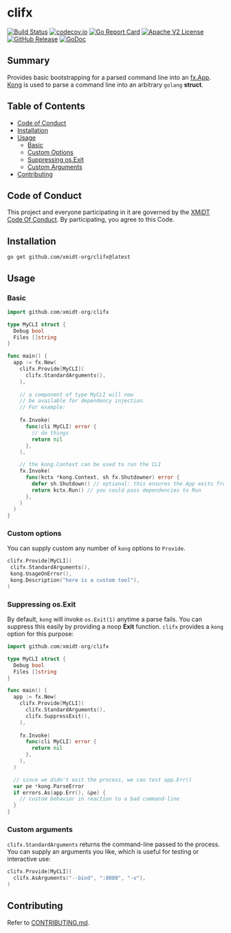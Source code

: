 # clifx

[![Build Status](https://github.com/xmidt-org/clifx/actions/workflows/ci.yml/badge.svg)](https://github.com/xmidt-org/clifx/actions/workflows/ci.yml)
[![codecov.io](http://codecov.io/github/xmidt-org/clifx/coverage.svg?branch=main)](http://codecov.io/github/xmidt-org/clifx?branch=main)
[![Go Report Card](https://goreportcard.com/badge/github.com/xmidt-org/clifx)](https://goreportcard.com/report/github.com/xmidt-org/clifx)
[![Apache V2 License](http://img.shields.io/badge/license-Apache%20V2-blue.svg)](https://github.com/xmidt-org/clifx/blob/main/LICENSE)
[![GitHub Release](https://img.shields.io/github/release/xmidt-org/clifx.svg)](CHANGELOG.md)
[![GoDoc](https://pkg.go.dev/badge/github.com/xmidt-org/clifx)](https://pkg.go.dev/github.com/xmidt-org/clifx)

## Summary

Provides basic bootstrapping for a parsed command line into an [fx.App](https://pkg.go.dev/go.uber.org/fx#App). [Kong](https://pkg.go.dev/github.com/alecthomas/kong) is used to parse a command line into an arbitrary `golang` **struct**.

## Table of Contents

- [Code of Conduct](#code-of-conduct)
- [Installation](#installation)
- [Usage](#usage)
  - [Basic](#basic)
  - [Custom Options](#custom-options)
  - [Suppressing os.Exit](#suppressing-osexit)
  - [Custom Arguments](#custom-arguments)
- [Contributing](#contributing)

## Code of Conduct

This project and everyone participating in it are governed by the [XMiDT Code Of Conduct](https://xmidt.io/code_of_conduct/).
By participating, you agree to this Code.

## Installation

```shell
go get github.com/xmidt-org/clifx@latest
```

## Usage

### Basic

```go
import github.com/xmidt-org/clifx

type MyCLI struct {
  Debug bool
  Files []string
}

func main() {
  app := fx.New(
    clifx.Provide[MyCLI](
      clifx.StandardArguments(),
    ),
  
    // a component of type MyCLI will now
    // be available for dependency injection.
    // For example:
  
    fx.Invoke(
      func(cli MyCLI) error {
        // do things
        return nil
      },
    ),

    // the kong.Context can be used to run the CLI
    fx.Invoke(
      func(kctx *kong.Context, sh fx.Shutdowner) error {
        defer sh.Shutdown() // optional: this ensures the App exits from Run when the CLI is finished
        return kctx.Run() // you could pass dependencies to Run
      },
    )
  )
}
```

### Custom options

You can supply custom any number of `kong` options to `Provide`.

```go
clifx.Provide[MyCLI](
 clifx.StandardArguments(),
 kong.UsageOnError(),
 kong.Description("here is a custom tool"),
)
```

### Suppressing os.Exit

By default, `kong` will invoke `os.Exit(1)` anytime a parse fails. You can suppress this easily by providing a noop **Exit** function.  `clifx` provides a `kong` option for this purpose:

```go
import github.com/xmidt-org/clifx

type MyCLI struct {
  Debug bool
  Files []string
}

func main() {
  app := fx.New(
    clifx.Provide[MyCLI](
      clifx.StandardArguments(),
      clifx.SuppressExit(),
    ),
  
    fx.Invoke(
      func(cli MyCLI) error {
        return nil
      },
    ),
  )

  // since we didn't exit the process, we can test app.Err()
  var pe *kong.ParseError
  if errors.As(app.Err(), &pe) {
    // custom behavior in reaction to a bad command-line
  }
}
```

### Custom arguments

`clifx.StandardArguments` returns the command-line passed to the process. You can supply an arguments you like, which is useful for testing or interactive use:

```go
clifx.Provide[MyCLI](
  clifx.AsArguments("--bind", ":8080", "-v"),
)
```

## Contributing

Refer to [CONTRIBUTING.md](CONTRIBUTING.md).
